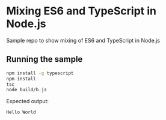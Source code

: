 # Mixing ES6 and TypeScript in Node.js
Sample repo to show mixing of ES6 and TypeScript in Node.js

## Running the sample
```bash
npm install -g typescript
npm install
tsc
node build/b.js
```

Expected output:

```bash
Hello World
```